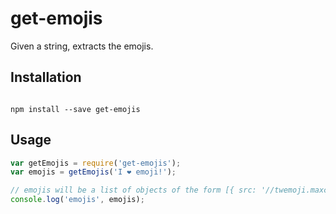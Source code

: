 # get-emojis

Given a string, extracts the emojis.

## Installation

```shell

npm install --save get-emojis
```

## Usage

```js
var getEmojis = require('get-emojis');
var emojis = getEmojis('I ❤️ emoji!');

// emojis will be a list of objects of the form [{ src: '//twemoji.maxcdn.com/36x36/...' }, ...]
console.log('emojis', emojis);
```
